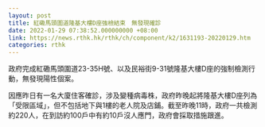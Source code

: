 ```yaml
---
layout: post
title: 紅磡馬頭圍道隆基大樓D座強檢結束　無發現確診
date: 2022-01-29 07:38:52.000000000 +08:00
link: https://news.rthk.hk/rthk/ch/component/k2/1631193-20220129.htm
categories: rthk
---
```


政府完成紅磡馬頭圍道23-35H號、以及民裕街9-31號隆基大樓D座的強制檢測行動，無發現陽性個案。

因應昨日有一名大廈住客確診，涉及變種病毒株，政府昨晚起將隆基大樓D座列為「受限區域」，但不包括地下與1樓的老人院及店鋪。截至昨晚11時，政府一共檢測約220人，在到訪約100戶中有約10戶沒人應門，政府會採取措施跟進。
